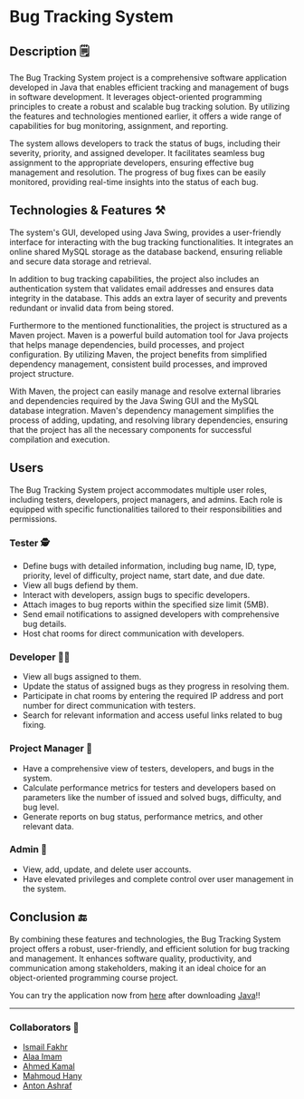 # Bug Tracking System
## Description 🗒️
The Bug Tracking System project is a comprehensive software application developed in Java that enables efficient tracking and management of bugs in software development. It leverages object-oriented programming principles to create a robust and scalable bug tracking solution. By utilizing the features and technologies mentioned earlier, it offers a wide range of capabilities for bug monitoring, assignment, and reporting.

The system allows developers to track the status of bugs, including their severity, priority, and assigned developer. It facilitates seamless bug assignment to the appropriate developers, ensuring effective bug management and resolution. The progress of bug fixes can be easily monitored, providing real-time insights into the status of each bug.

## Technologies & Features ⚒️
The system's GUI, developed using Java Swing, provides a user-friendly interface for interacting with the bug tracking functionalities. It integrates an online shared MySQL storage as the database backend, ensuring reliable and secure data storage and retrieval.

In addition to bug tracking capabilities, the project also includes an authentication system that validates email addresses and ensures data integrity in the database. This adds an extra layer of security and prevents redundant or invalid data from being stored.

Furthermore to the mentioned functionalities, the project is structured as a Maven project. Maven is a powerful build automation tool for Java projects that helps manage dependencies, build processes, and project configuration. By utilizing Maven, the project benefits from simplified dependency management, consistent build processes, and improved project structure.

With Maven, the project can easily manage and resolve external libraries and dependencies required by the Java Swing GUI and the MySQL database integration. Maven's dependency management simplifies the process of adding, updating, and resolving library dependencies, ensuring that the project has all the necessary components for successful compilation and execution.

## Users 
The Bug Tracking System project accommodates multiple user roles, including testers, developers, project managers, and admins. Each role is equipped with specific functionalities tailored to their responsibilities and permissions. 

### Tester 🕵️
  - Define bugs with detailed information, including bug name, ID, type, priority, level of difficulty, project name, start date, and due date.
  - View all bugs defiend by them.
  - Interact with developers, assign bugs to specific developers.
  - Attach images to bug reports within the specified size limit (5MB).
  - Send email notifications to assigned developers with comprehensive bug details.
  - Host chat rooms for direct communication with developers.

### Developer 🧑‍💻
  - View all bugs assigned to them.
  - Update the status of assigned bugs as they progress in resolving them.
  - Participate in chat rooms by entering the required IP address and port number for direct communication with testers.
  - Search for relevant information and access useful links related to bug fixing.

### Project Manager 🤵
  - Have a comprehensive view of testers, developers, and bugs in the system.
  - Calculate performance metrics for testers and developers based on parameters like the number of issued and solved bugs, difficulty, and bug level.
  - Generate reports on bug status, performance metrics, and other relevant data.

### Admin 🦸
  - View, add, update, and delete user accounts.
  - Have elevated privileges and complete control over user management in the system.

##  Conclusion 🔚
By combining these features and technologies, the Bug Tracking System project offers a robust, user-friendly, and efficient solution for bug tracking and management. It enhances software quality, productivity, and communication among stakeholders, making it an ideal choice for an object-oriented programming course project.

You can try the application now from [here](https://bit.ly/BugTrackingSystemApplication) after downloading [Java](https://www.oracle.com/eg/java/technologies/downloads/#jdk20-windows)!!

---
### Collaborators 🤝

- [Ismail Fakhr](https://github.com/Ismailfakhr)
- [Alaa Imam](https://github.com/AlaaImam)
- [Ahmed Kamal](https://github.com/AhmadKamal0)
- [Mahmoud Hany](https://github.com/MahmoudHanyFathalla)
- [Anton Ashraf](https://github.com/AntonAshraf)
